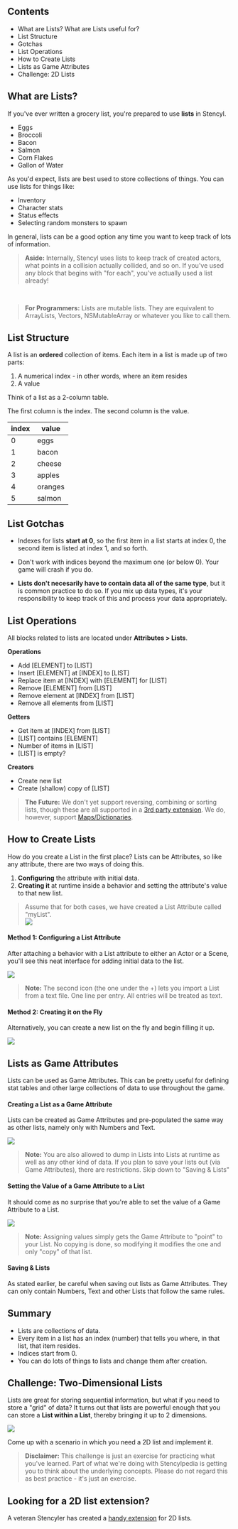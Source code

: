 ## Contents

* What are Lists? What are Lists useful for?
* List Structure
* Gotchas
* List Operations
* How to Create Lists
* Lists as Game Attributes
* Challenge: 2D Lists
 

## What are Lists?

If you've ever written a grocery list, you're prepared to use **lists** in Stencyl.

* Eggs
* Broccoli
* Bacon
* Salmon
* Corn Flakes
* Gallon of Water

As you'd expect, lists are best used to store collections of things. You can use lists for things like:

* Inventory
* Character stats
* Status effects
* Selecting random monsters to spawn

In general, lists can be a good option any time you want to keep track of lots of information.

> **Aside:** Internally, Stencyl uses lists to keep track of created actors, what points in a collision actually collided, and so on. If you've used any block that begins with "for each", you've actually used a list already!
 
 <br/>
 
 > **For Programmers:** Lists are mutable lists. They are equivalent to ArrayLists, Vectors, NSMutableArray or whatever you like to call them.
 

## List Structure

A list is an **ordered** collection of items. Each item in a list is made up of two parts:

1. A numerical index - in other words, where an item resides
2. A value
 
Think of a list as a 2-column table.

The first column is the index.
The second column is the value.

index | value
--- | ---
0 | eggs
1 | bacon
2 | cheese
3 | apples
4 | oranges
5 | salmon


## List Gotchas

* Indexes for lists **start at 0**, so the first item in a list starts at index 0, the second item is listed at index 1, and so forth.
 
* Don't work with indices beyond the maximum one (or below 0). Your game will crash if you do.
 
* **Lists don't necesarily have to contain data all of the same type**, but it is common practice to do so. If you mix up data types, it's your responsibility to keep track of this and process your data appropriately.
 

## List Operations

All blocks related to lists are located under **Attributes > Lists**.

**Operations**
* Add [ELEMENT] to [LIST]
* Insert [ELEMENT] at [INDEX] to [LIST]
* Replace item at [INDEX] with [ELEMENT] for [LIST]
* Remove [ELEMENT] from [LIST]
* Remove element at [INDEX] from [LIST]
* Remove all elements from [LIST]

**Getters**
* Get item at [INDEX] from [LIST]
* [LIST] contains [ELEMENT]
* Number of items in [LIST]
* [LIST] is empty?

**Creators**
* Create new list
* Create (shallow) copy of [LIST]
 
> **The Future:** We don't yet support reversing, combining or sorting lists, though these are all supported in a [3rd party extension](http://community.stencyl.com/index.php/topic,23821.0.html). We do, however, support [Maps/Dictionaries](http://www.stencyl.com/help/view/maps/).
 

## How to Create Lists

How do you create a List in the first place? Lists can be Attributes, so like any attribute, there are two ways of doing this.

1. **Configuring** the attribute with initial data.
2. **Creating it** at runtime inside a behavior and setting the attribute's value to that new list.

> Assume that for both cases, we have created a List Attribute called "myList".<br/>![](http://static.stencyl.com/pedia2/ch5/lists/image01.png)

#### Method 1: Configuring a List Attribute
After attaching a behavior with a List attribute to either an Actor or a Scene, you'll see this neat interface for adding initial data to the list.

![](http://static.stencyl.com/pedia2/ch5/lists/image02.png)

> **Note:** The second icon (the one under the +) lets you import a List from a text file. One line per entry. All entries will be treated as text.
 
#### Method 2: Creating it on the Fly
Alternatively, you can create a new list on the fly and begin filling it up.

![](http://static.stencyl.com/pedia2/ch5/lists/image03.png)

 
## Lists as Game Attributes

Lists can be used as Game Attributes. This can be pretty useful for defining stat tables and other large collections of data to use throughout the game.
 
#### Creating a List as a Game Attribute
Lists can be created as Game Attributes and pre-populated the same way as other lists, namely only with Numbers and Text.

![](http://static.stencyl.com/pedia2/ch5/lists/image04.png)

> **Note:** You are also allowed to dump in Lists into Lists at runtime as well as any other kind of data. If you plan to save your lists out (via Game Attributes), there are restrictions. Skip down to "Saving & Lists"

#### Setting the Value of a Game Attribute to a List
It should come as no surprise that you're able to set the value of a Game Attribute to a List.

![](http://static.stencyl.com/pedia2/ch5/lists/image05.png)

> **Note:** Assigning values simply gets the Game Attribute to "point" to your List. No copying is done, so modifying it modifies the one and only "copy" of that list.

#### Saving & Lists
As stated earlier, be careful when saving out lists as Game Attributes. They can only contain Numbers, Text and other Lists that follow the same rules.

 
## Summary

* Lists are collections of data.
* Every item in a list has an index (number) that tells you where, in that list, that item resides.
* Indices start from 0.
* You can do lots of things to lists and change them after creation.
 

## Challenge: Two-Dimensional Lists

Lists are great for storing sequential information, but what if you need to store a "grid" of data? It turns out that lists are powerful enough that you can store a **List within a List**, thereby bringing it up to 2 dimensions.

![](http://static.stencyl.com/pedia2/ch5/lists/image06.png)

Come up with a scenario in which you need a 2D list and implement it.

> **Disclaimer:** This challenge is just an exercise for practicing what you've learned. Part of what we're doing with Stencylpedia is getting you to think about the underlying concepts. Please do not regard this as best practice - it's just an exercise.


## Looking for a 2D list extension?

A veteran Stencyler has created a [handy extension](http://community.stencyl.com/index.php/topic,28081.0.html) for 2D lists.
